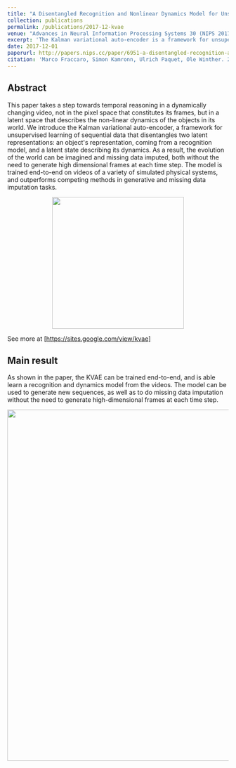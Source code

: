 ```yaml
---
title: "A Disentangled Recognition and Nonlinear Dynamics Model for Unsupervised Learning"
collection: publications
permalink: /publications/2017-12-kvae
venue: "Advances in Neural Information Processing Systems 30 (NIPS 2017)"
excerpt: 'The Kalman variational auto-encoder is a framework for unsupervised learning of sequential data that disentangles two latent representations: an object’s representation, coming from a recognition model, and a latent state describing its dynamics. The recognition model is represented by a convolutional variational auto-encoder and the latent dynamics model as a linear Gaussian state space model (LGSSM).'
date: 2017-12-01
paperurl: http://papers.nips.cc/paper/6951-a-disentangled-recognition-and-nonlinear-dynamics-model-for-unsupervised-learning.pdf
citation: 'Marco Fraccaro, Simon Kamronn, Ulrich Paquet, Ole Winther. 2017. A Disentangled Recognition and Nonlinear Dynamics Model for Unsupervised Learning. <i>Advances in Neural Information Processing Systems 30</i>.'
---
```


## Abstract
This paper takes a step towards temporal reasoning in a dynamically changing video, not in the pixel space that constitutes its frames, but in a latent space that describes the non-linear dynamics of the objects in its world. We introduce the Kalman variational auto-encoder, a framework for unsupervised learning of sequential data that disentangles two latent representations: an object's representation, coming from a recognition model, and a latent state describing its dynamics. As a result, the evolution of the world can be imagined and missing data imputed, both without the need to generate high dimensional frames at each time step. The model is trained end-to-end on videos of a variety of simulated physical systems, and outperforms competing methods in generative and missing data imputation tasks.
<div style="text-align:center"><img src="https://raw.githubusercontent.com/simonkamronn/kvae/master/assets/kvae_figure.png" width="300"></div>

See more at [https://sites.google.com/view/kvae]

## Main result
As shown in the paper, the KVAE can be trained end-to-end, and is able learn a recognition and dynamics model from the videos. The model can be used to generate new sequences, as well as to do missing data imputation without the need to generate high-dimensional frames at each time step.
<div style="text-align:center"><img src="https://raw.githubusercontent.com/simonkamronn/kvae/master/assets/results.png" width="800"></div>